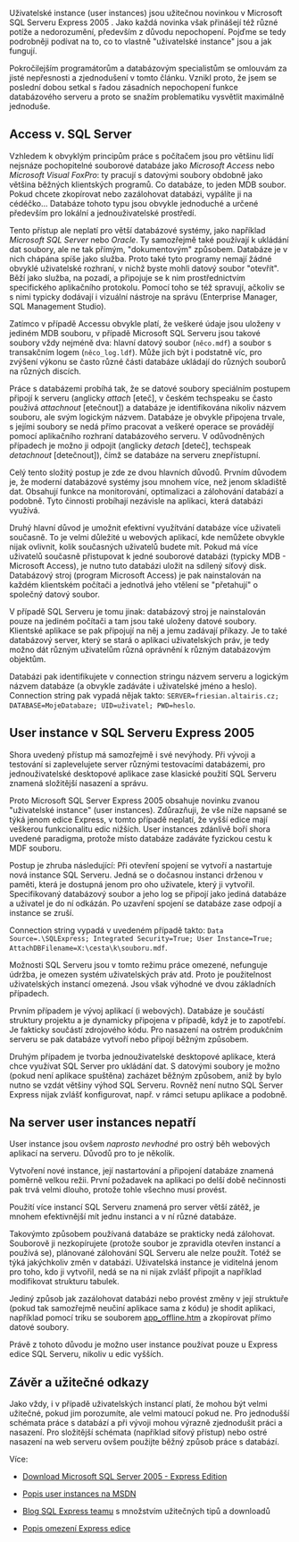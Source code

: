 <!-- dcterms:identifier = aspnetcz#86 -->
<!-- dcterms:title = Představení uživatelských instancí SQL Serveru 2005 -->
<!-- dcterms:abstract = Uživatelské instance (user instances) jsou užitečnou novinkou v Microsoft SQL Serveru Express 2005 . Jako každá novinka však přinášejí též různé potíže a nedorozumění, především z důvodu nepochopení. Pojďme se tedy podrobněji podívat na to, co to vlastně "uživatelské instance" jsou a jak fungují. -->
<!-- np9:categoryId = 1 -->
<!-- x4w:category = IT -->
<!-- np9:authorId = 1 -->
<!-- np9:authorEmail = michal.valasek@altairis.cz -->
<!-- dcterms:creator = Michal Altair Valášek -->
<!-- dcterms:created = 2006-04-12T01:18:58.34+02:00 -->
<!-- dcterms:dateAccepted = 2006-04-12T01:18:58.34+02:00 -->

Uživatelské instance (user instances) jsou užitečnou novinkou v Microsoft SQL Serveru Express 2005 . Jako každá novinka však přinášejí též různé potíže a nedorozumění, především z důvodu nepochopení. Pojďme se tedy podrobněji podívat na to, co to vlastně "uživatelské instance" jsou a jak fungují.

Pokročilejším programátorům a databázovým specialistům se omlouvám za jisté nepřesnosti a zjednodušení v tomto článku. Vznikl proto, že jsem se poslední dobou setkal s řadou zásadních nepochopení funkce databázového serveru a proto se snažím problematiku vysvětlit maximálně jednoduše.

## Access v. SQL Server

Vzhledem k obvyklým principům práce s počítačem jsou pro většinu lidí nejsnáze pochopitelné souborové databáze jako *Microsoft Access* nebo *Microsoft Visual FoxPro*: ty pracují s datovými soubory obdobně jako většina běžných klientských programů. Co databáze, to jeden MDB soubor. Pokud chcete zkopírovat nebo zazálohovat databázi, vypálíte ji na cédéčko... Databáze tohoto typu jsou obvykle jednoduché a určené především pro lokální a jednouživatelské prostředí.

Tento přístup ale neplatí pro větší databázové systémy, jako například *Microsoft SQL Server* nebo *Oracle*. Ty samozřejmě také používají k ukládání dat soubory, ale ne tak přímým, "dokumentovým" způsobem. Databáze je v nich chápána spíše jako služba. Proto také tyto programy nemají žádné obvyklé uživatelské rozhraní, v nichž byste mohli datový soubor "otevřít". Běží jako služba, na pozadí, a připojuje se k nim prostřednictvím specifického aplikačního protokolu. Pomocí toho se též spravují, ačkoliv se s nimi typicky dodávají i vizuální nástroje na správu (Enterprise Manager, SQL Management Studio). 

Zatímco v případě Accessu obvykle platí, že veškeré údaje jsou uloženy v jediném MDB souboru, v případě Microsoft SQL Serveru jsou takové soubory vždy nejméně dva: hlavní datový soubor (`něco.mdf`) a soubor s transakčním logem (`něco_log.ldf`). Může jich být i podstatně víc, pro zvýšení výkonu se často různé části databáze ukládají do různých souborů na různých discích. 

Práce s databázemi probíhá tak, že se datové soubory speciálním postupem připojí k serveru (anglicky *attach* [eteč], v českém techspeaku se často používá *attachnout* [etečnout]) a databáze je identifikována nikoliv názvem souboru, ale svým logickým názvem. Databáze je obvykle připojena trvale, s jejími soubory se nedá přímo pracovat a veškeré operace se provádějí pomocí aplikačního rozhraní databázového serveru. V odůvodněných případech je možno ji odpojit (anglicky *detach* [deteč], techspeak *detachnout* [detečnout]), čímž se databáze na serveru znepřístupní.

Celý tento složitý postup je zde ze dvou hlavních důvodů. Prvním důvodem je, že moderní databázové systémy jsou mnohem více, než jenom skladiště dat. Obsahují funkce na monitorování, optimalizaci a zálohování databází a podobně. Tyto činnosti probíhají nezávisle na aplikaci, která databázi využívá.

Druhý hlavní důvod je umožnit efektivní využítvání databáze více uživateli současně. To je velmi důležité u webových aplikací, kde nemůžete obvykle nijak ovlivnit, kolik současných uživatelů budete mít. Pokud má více uživatelů současně přistupovat k jedné souborové databázi (typicky MDB - Microsoft Access), je nutno tuto databázi uložit na sdílený síťový disk. Databázový stroj (program Microsoft Access) je pak nainstalován na každém klientském počítači a jednotlvá jeho vtělení se "přetahují" o společný datový soubor. 

V případě SQL Serveru je tomu jinak: databázový stroj je nainstalován pouze na jediném počítači a tam jsou také uloženy datové soubory. Klientské aplikace se pak připojují na něj a jemu zadávají příkazy. Je to také databázový server, který se stará o aplikaci uživatelských práv, je tedy možno dát různým uživatelům různá oprávnění k různým databázovým objektům.

Databázi pak identifikujete v connection stringu názvem serveru a logickým názvem databáze (a obvykle zadáváte i uživatelské jméno a heslo). Connection string pak vypadá nějak takto: `SERVER=friesian.altairis.cz; DATABASE=MojeDatabaze; UID=uživatel; PWD=heslo`.

## User instance v SQL Serveru Express 2005

Shora uvedený přístup má samozřejmě i své nevýhody. Při vývoji a testování si zaplevelujete server různými testovacími databázemi, pro jednouživatelské desktopové aplikace zase klasické použití SQL Serveru znamená složitější nasazení a správu.

Proto Microsoft SQL Server Express 2005 obsahuje novinku zvanou "uživatelské instance" (user instances). Zdůrazňuji, že vše níže napsané se týká jenom edice Express, v tomto případě neplatí, že vyšší edice mají veškerou funkcionalitu edic nižších. User instances zdánlivě boří shora uvedené paradigma, protože místo databáze zadáváte fyzickou cestu k MDF souboru. 

Postup je zhruba následující: Při otevření spojení se vytvoří a nastartuje nová instance SQL Serveru. Jedná se o dočasnou instanci drženou v paměti, která je dostupná jenom pro oho uživatele, který ji vytvořil. Specifikovaný databázový soubor a jeho log se připojí jako jediná databáze a uživatel je do ní odkázán. Po uzavření spojení se databáze zase odpojí a instance se zruší.

Connection string vypadá v uvedeném případě takto: `Data Source=.\SQLExpress; Integrated Security=True; User Instance=True; AttachDBFilename=X:\cesta\k\souboru.mdf`.

Možnosti SQL Serveru jsou v tomto režimu práce omezené, nefunguje údržba, je omezen systém uživatelských práv atd. Proto je použitelnost uživatelských instancí omezená. Jsou však výhodné ve dvou základních případech.

Prvním případem je vývoj aplikací (i webových). Databáze je součástí struktury projektu a je dynamicky připojena v případě, když je to zapotřebí. Je fakticky součástí zdrojového kódu. Pro nasazení na ostrém produkčním serveru se pak databáze vytvoří nebo připojí běžným způsobem.

Druhým případem je tvorba jednouživatelské desktopové aplikace, která chce využívat SQL Server pro ukládání dat. S datovými soubory je možno (pokud není aplikace spuštěna) zacházet běžným způsobem, aniž by bylo nutno se vzdát většiny výhod SQL Serveru. Rovněž není nutno SQL Server Express nijak zvlášť konfigurovat, např. v rámci setupu aplikace a podobně.

## Na server user instances nepatří

User instance jsou ovšem *naprosto nevhodné* pro ostrý běh webových aplikací na serveru. Důvodů pro to je několik.

Vytvoření nové instance, její nastartování a připojení databáze znamená poměrně velkou režii. První požadavek na aplikaci po delší době nečinnosti pak trvá velmi dlouho, protože tohle všechno musí provést.

Použití více instancí SQL Serveru znamená pro server větší zátěž, je mnohem efektivnější mít jednu instanci a v ní různé databáze.

Takovýmto způsobem používaná databáze se prakticky nedá zálohovat. Souborově ji nezkopírujete (protože soubor je zpravidla otevřen instancí a používá se), plánované zálohování SQL Serveru ale nelze použít. Totéž se týká jakýchkoliv změn v databázi. Uživatelská instance je viditelná jenom pro toho, kdo ji vytvořil, nedá se na ni nijak zvlášť připojit a například modifikovat strukturu tabulek. 

Jediný způsob jak zazálohovat databázi nebo provést změny v její struktuře (pokud tak samozřejmě neučiní aplikace sama z kódu) je shodit aplikaci, například pomocí triku se souborem [app_offline.htm](https://www.aspnet.cz/Articles/77-tajemstvi-souboru-app-offline-htm-snadny-upgrade-aplikaci-v-asp-net-2-0.aspx) a zkopírovat přímo datové soubory.

Právě z tohoto důvodu je možno user instance používat pouze u Express edice SQL Serveru, nikoliv u edic vyšších.

## Závěr a užitečné odkazy

Jako vždy, i v případě uživatelských instancí platí, že mohou být velmi užitečné, pokud jim porozumíte, ale velmi matoucí pokud ne. Pro jednodušší schémata práce s databází a při vývoji mohou výrazně zjednodušit práci a nasazení. Pro složitější schémata (například síťový přístup) nebo ostré nasazení na web serveru ovšem použijte běžný způsob práce s databází.

Více:

*   [Download Microsoft SQL Server 2005 - Express Edition](http://msdn.microsoft.com/vstudio/express/sql/)

*   [Popis user instances na MSDN](http://msdn.microsoft.com/sql/express/default.aspx?pull=/library/en-us/dnsse/html/sqlexpuserinst.asp)

*   [Blog SQL Express teamu](http://blogs.msdn.com/sqlexpress/) s množstvím užitečných tipů a downloadů
*   [Popis omezení Express edice](http://www.teratrax.com/articles/sql_server_2005_express.html)